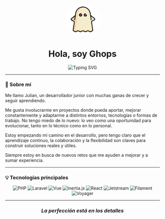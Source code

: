 <p align="center">
  <img src="ghops.png" width="120" style="border-radius: 50%;" alt="Avatar de Ghops">
</p>

<h1 align="center">Hola, soy Ghops</h1>

<p align="center">
  <img src="https://readme-typing-svg.demolab.com?font=Fira+Code&size=22&pause=1000&color=7F00FF&center=true&vCenter=true&width=440&lines=Minimalismo+con+estilo.;Estilo+que+comunica+solo.;Codigo+que+inspira." alt="Typing SVG" />
</p>


---
### 🧠 Sobre mí

Me llamo Julian, un desarrollador junior con muchas ganas de crecer y seguir aprendiendo.

Me gusta involucrarme en proyectos donde pueda aportar, mejorar constantemente y adaptarme a distintos entornos, tecnologías o formas de trabajo. No tengo miedo de lo nuevo: lo veo como una oportunidad para evolucionar, tanto en lo técnico como en lo personal.

Estoy empezando mi camino en el desarrollo, pero tengo claro que el aprendizaje continuo, la colaboración y la flexibilidad son claves para construir soluciones reales y útiles.

Siempre estoy en busca de nuevos retos que me ayuden a mejorar y a sumar experiencia.

---

### 💡 Tecnologías principales

<p align="center">
  <img src="https://img.shields.io/badge/PHP-777BB4?style=for-the-badge&logo=php&logoColor=white" alt="PHP"/>
  <img src="https://img.shields.io/badge/Laravel-FF2D20?style=for-the-badge&logo=laravel&logoColor=white" alt="Laravel"/>
  <img src="https://img.shields.io/badge/Vue-42b883?style=for-the-badge&logo=vue.js&logoColor=white" alt="Vue"/>
<img src="https://img.shields.io/badge/Inertia.js-800080?style=for-the-badge&logo=inertia&logoColor=white" alt="Inertia.js"/>
  <img src="https://img.shields.io/badge/React-61DAFB?style=for-the-badge&logo=react&logoColor=white" alt="React"/>
  <img src="https://img.shields.io/badge/Jetstream-4B5563?style=for-the-badge&logo=laravel&logoColor=white" alt="Jetstream"/>
  <img src="https://img.shields.io/badge/Filament-0EA5E9?style=for-the-badge&logo=filament&logoColor=white" alt="Filament"/>
  <img src="https://img.shields.io/badge/Voyager-23B5D3?style=for-the-badge&logo=laravel&logoColor=white" alt="Voyager"/>
</p>

 ---

<h3 align="center"><i>La perfección está en los detalles</i></h3>


